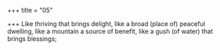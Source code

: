 +++
title = "05"

+++
Like thriving that brings delight, like a broad (place of) peaceful dwelling, like a mountain a source of benefit, like a gush (of water) that brings  blessings;  